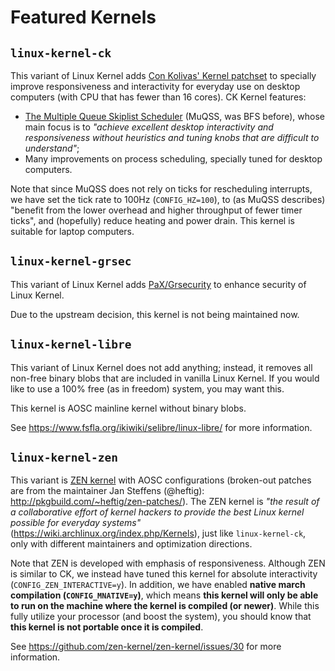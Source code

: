 # Featured Kernels

## `linux-kernel-ck`

This variant of Linux Kernel adds [Con Kolivas' Kernel patchset](http://ck.kolivas.org/patches/)
to specially improve responsiveness and interactivity for everyday use on
desktop computers (with CPU that has fewer than 16 cores). CK Kernel features:

- [The Multiple Queue Skiplist Scheduler](https://en.wikipedia.org/wiki/Brain_Fuck_Scheduler)
(MuQSS, was BFS before), whose main focus is to _"achieve excellent desktop
interactivity and responsiveness without heuristics and tuning knobs that are
difficult to understand"_;
- Many improvements on process scheduling, specially tuned for desktop
computers.

Note that since MuQSS does not rely on ticks for rescheduling interrupts, we
have set the tick rate to 100Hz (`CONFIG_HZ=100`), to (as MuQSS describes)
"benefit from the lower overhead and higher throughput of fewer timer ticks",
and (hopefully) reduce heating and power drain. This kernel is suitable for
laptop computers.

## `linux-kernel-grsec`

This variant of Linux Kernel adds [PaX/Grsecurity](https://en.wikipedia.org/wiki/Grsecurity)
to enhance security of Linux Kernel.

Due to the upstream decision, this kernel is not being maintained now.

## `linux-kernel-libre`

This variant of Linux Kernel does not add anything; instead, it removes all
non-free binary blobs that are included in vanilla Linux Kernel. If you would
like to use a 100% free (as in freedom) system, you may want this.

This kernel is AOSC mainline kernel without binary blobs.

See https://www.fsfla.org/ikiwiki/selibre/linux-libre/ for more information.

## `linux-kernel-zen`

This variant is [ZEN kernel](https://github.com/zen-kernel/zen-kernel) with AOSC
configurations (broken-out patches are from the maintainer Jan Steffens
(@heftig): http://pkgbuild.com/~heftig/zen-patches/). The ZEN kernel is _"the
result of a collaborative effort of kernel hackers to provide the best Linux
kernel possible for everyday systems"_
(https://wiki.archlinux.org/index.php/Kernels), just like `linux-kernel-ck`,
only with different maintainers and optimization directions.

Note that ZEN is developed with emphasis of responsiveness. Although ZEN is
similar to CK, we instead have tuned this kernel for absolute interactivity
(`CONFIG_ZEN_INTERACTIVE=y`). In addition, we have enabled **native march
compilation (`CONFIG_MNATIVE=y`)**, which means **this kernel will only be able
to run on the machine where the kernel is compiled (or newer)**. While this
fully utilize your processor (and boost the system), you should know that **this
kernel is not portable once it is compiled**.

See https://github.com/zen-kernel/zen-kernel/issues/30 for more information.
